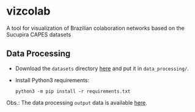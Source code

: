 # vizcolab
A tool for visualization of Brazilian colaboration networks based on the Sucupira CAPES datasets


## Data Processing

- Download the `datasets` directory [here](https://infufrgsbr-my.sharepoint.com/:f:/g/personal/esfischer_inf_ufrgs_br/Esnbvcy5TtxBmFiWG9IQt1oBYyfkXbYrT5yyZR6hr3I6eA?e=oEJHtN) and put it in `data_processing/`.

- Install Python3 requirements:

  `python3 -m pip install -r requirements.txt`

Obs.: The data processing `output` data is available [here](https://infufrgsbr-my.sharepoint.com/:f:/g/personal/esfischer_inf_ufrgs_br/Es5ZjLLTQWBCiGga9H9SEcwBvH5ib51tivmgiFxYSVeRsg?e=dPvcqw).
